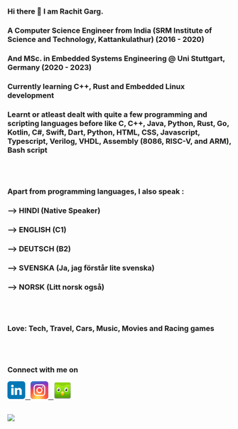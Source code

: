 ### Hi there 👋 I am Rachit Garg.
### A Computer Science Engineer from India (SRM Institute of Science and Technology, Kattankulathur) (2016 - 2020)
### And MSc. in Embedded Systems Engineering @ Uni Stuttgart, Germany (2020 - 2023)
### Currently learning C++, Rust and Embedded Linux development
### Learnt or atleast dealt with quite a few programming and scripting languages before like C, C++, Java, Python, Rust, Go, Kotlin, C#, Swift, Dart, Python, HTML, CSS, Javascript, Typescript, Verilog, VHDL, Assembly (8086, RISC-V, and ARM), Bash script
<br><br>
### Apart from programming languages, I also speak : <br>
### --> HINDI (Native Speaker) <br>
### --> ENGLISH (C1) <br>
### --> DEUTSCH (B2) 
### --> SVENSKA (Ja, jag förstår lite svenska)
### --> NORSK (Litt norsk også)
<br><br>
### Love: Tech, Travel, Cars, Music, Movies and Racing games
<br><br>
### Connect with me on
<a href=https://www.linkedin.com/in/rachit-garg-a4741712b/> <img src="./images/linkedin.svg" width="40" height="40" alt="Linkedin"> &nbsp;
<a href=https://www.instagram.com/rg_wandering/> <img src="./images/instagram.svg" width="40" height="40" alt="Instagram"> &nbsp;
<a href=https://www.duolingo.com/profile/RachitGarg101> <img src="./images/duolingo.svg" width="40" height="40" alt="Duolingo">

</br>
<img src=https://komarev.com/ghpvc/?username=rstar900&color=blue>



<!--
**rstar900/rstar900** is a ✨ _special_ ✨ repository because its `README.md` (this file) appears on your GitHub profile.

Here are some ideas to get you started:

- 🔭 I’m currently working on ...
- 🌱 I’m currently learning ...
- 👯 I’m looking to collaborate on ...
- 🤔 I’m looking for help with ...
- 💬 Ask me about ...
- 📫 How to reach me: ...
- 😄 Pronouns: ...
- ⚡ Fun fact: ...
-->
